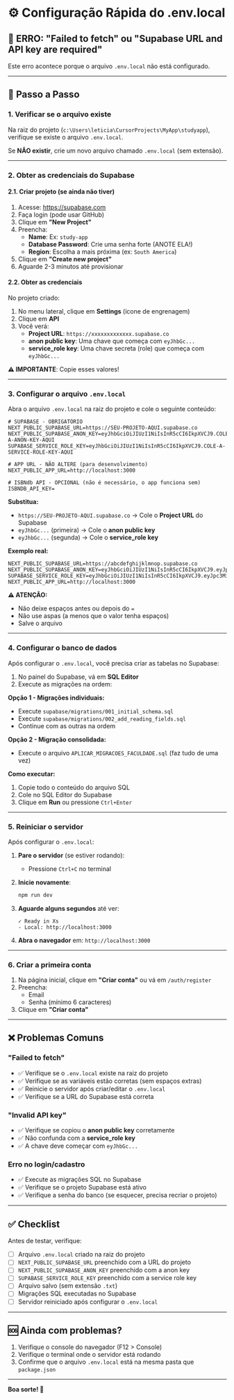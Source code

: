 # ⚙️ Configuração Rápida do .env.local

## 🚨 ERRO: "Failed to fetch" ou "Supabase URL and API key are required"

Este erro acontece porque o arquivo `.env.local` não está configurado.

---

## 📝 Passo a Passo

### 1. Verificar se o arquivo existe

Na raiz do projeto (`c:\Users\leticia\CursorProjects\MyApp\studyapp`), verifique se existe o arquivo `.env.local`.

Se **NÃO existir**, crie um novo arquivo chamado `.env.local` (sem extensão).

---

### 2. Obter as credenciais do Supabase

#### 2.1. Criar projeto (se ainda não tiver)

1. Acesse: https://supabase.com
2. Faça login (pode usar GitHub)
3. Clique em **"New Project"**
4. Preencha:
   - **Name**: Ex: `study-app`
   - **Database Password**: Crie uma senha forte (ANOTE ELA!)
   - **Region**: Escolha a mais próxima (ex: `South America`)
5. Clique em **"Create new project"**
6. Aguarde 2-3 minutos até provisionar

#### 2.2. Obter as credenciais

No projeto criado:

1. No menu lateral, clique em **Settings** (ícone de engrenagem)
2. Clique em **API**
3. Você verá:
   - **Project URL**: `https://xxxxxxxxxxxxx.supabase.co`
   - **anon public key**: Uma chave que começa com `eyJhbGc...`
   - **service_role key**: Uma chave secreta (role) que começa com `eyJhbGc...`

**⚠️ IMPORTANTE**: Copie esses valores!

---

### 3. Configurar o arquivo `.env.local`

Abra o arquivo `.env.local` na raiz do projeto e cole o seguinte conteúdo:

```env
# SUPABASE - OBRIGATÓRIO
NEXT_PUBLIC_SUPABASE_URL=https://SEU-PROJETO-AQUI.supabase.co
NEXT_PUBLIC_SUPABASE_ANON_KEY=eyJhbGciOiJIUzI1NiIsInR5cCI6IkpXVCJ9.COLE-A-ANON-KEY-AQUI
SUPABASE_SERVICE_ROLE_KEY=eyJhbGciOiJIUzI1NiIsInR5cCI6IkpXVCJ9.COLE-A-SERVICE-ROLE-KEY-AQUI

# APP URL - NÃO ALTERE (para desenvolvimento)
NEXT_PUBLIC_APP_URL=http://localhost:3000

# ISBNdb API - OPCIONAL (não é necessário, o app funciona sem)
ISBNDB_API_KEY=
```

**Substitua:**
- `https://SEU-PROJETO-AQUI.supabase.co` → Cole o **Project URL** do Supabase
- `eyJhbGc...` (primeira) → Cole o **anon public key**
- `eyJhbGc...` (segunda) → Cole o **service_role key**

**Exemplo real:**
```env
NEXT_PUBLIC_SUPABASE_URL=https://abcdefghijklmnop.supabase.co
NEXT_PUBLIC_SUPABASE_ANON_KEY=eyJhbGciOiJIUzI1NiIsInR5cCI6IkpXVCJ9.eyJpc3MiOiJzdXBhYmFzZSIsInJlZiI6ImFiY2RlZmdoaWprbG1ub3AiLCJyb2xlIjoiYW5vbiIsImlhdCI6MTYxNjIzOTAyMiwiZXhwIjoxOTMxODE1MDIyfQ.xxxxxxxxxxxxxxxxxxxxxxxxxxxxxxxxxxxxxxxxx
SUPABASE_SERVICE_ROLE_KEY=eyJhbGciOiJIUzI1NiIsInR5cCI6IkpXVCJ9.eyJpc3MiOiJzdXBhYmFzZSIsInJlZiI6ImFiY2RlZmdoaWprbG1ub3AiLCJyb2xlIjoic2VydmljZV9yb2xlIiwiaWF0IjoxNjE2MjM5MDIyLCJleHAiOjE5MzE4MTUwMjJ9.xxxxxxxxxxxxxxxxxxxxxxxxxxxxxxxxxxxxxxxxx
NEXT_PUBLIC_APP_URL=http://localhost:3000
```

**⚠️ ATENÇÃO:**
- Não deixe espaços antes ou depois do `=`
- Não use aspas (a menos que o valor tenha espaços)
- Salve o arquivo

---

### 4. Configurar o banco de dados

Após configurar o `.env.local`, você precisa criar as tabelas no Supabase:

1. No painel do Supabase, vá em **SQL Editor**
2. Execute as migrações na ordem:

**Opção 1 - Migrações individuais:**
- Execute `supabase/migrations/001_initial_schema.sql`
- Execute `supabase/migrations/002_add_reading_fields.sql`
- Continue com as outras na ordem

**Opção 2 - Migração consolidada:**
- Execute o arquivo `APLICAR_MIGRACOES_FACULDADE.sql` (faz tudo de uma vez)

**Como executar:**
1. Copie todo o conteúdo do arquivo SQL
2. Cole no SQL Editor do Supabase
3. Clique em **Run** ou pressione `Ctrl+Enter`

---

### 5. Reiniciar o servidor

Após configurar o `.env.local`:

1. **Pare o servidor** (se estiver rodando):
   - Pressione `Ctrl+C` no terminal

2. **Inicie novamente**:
   ```bash
   npm run dev
   ```

3. **Aguarde alguns segundos** até ver:
   ```
   ✓ Ready in Xs
   - Local: http://localhost:3000
   ```

4. **Abra o navegador** em: `http://localhost:3000`

---

### 6. Criar a primeira conta

1. Na página inicial, clique em **"Criar conta"** ou vá em `/auth/register`
2. Preencha:
   - Email
   - Senha (mínimo 6 caracteres)
3. Clique em **"Criar conta"**

---

## ❌ Problemas Comuns

### "Failed to fetch"
- ✅ Verifique se o `.env.local` existe na raiz do projeto
- ✅ Verifique se as variáveis estão corretas (sem espaços extras)
- ✅ Reinicie o servidor após criar/editar o `.env.local`
- ✅ Verifique se a URL do Supabase está correta

### "Invalid API key"
- ✅ Verifique se copiou o **anon public key** corretamente
- ✅ Não confunda com a **service_role key**
- ✅ A chave deve começar com `eyJhbGc...`

### Erro no login/cadastro
- ✅ Execute as migrações SQL no Supabase
- ✅ Verifique se o projeto Supabase está ativo
- ✅ Verifique a senha do banco (se esquecer, precisa recriar o projeto)

---

## ✅ Checklist

Antes de testar, verifique:

- [ ] Arquivo `.env.local` criado na raiz do projeto
- [ ] `NEXT_PUBLIC_SUPABASE_URL` preenchido com a URL do projeto
- [ ] `NEXT_PUBLIC_SUPABASE_ANON_KEY` preenchido com a anon key
- [ ] `SUPABASE_SERVICE_ROLE_KEY` preenchido com a service role key
- [ ] Arquivo salvo (sem extensão `.txt`)
- [ ] Migrações SQL executadas no Supabase
- [ ] Servidor reiniciado após configurar o `.env.local`

---

## 🆘 Ainda com problemas?

1. Verifique o console do navegador (F12 > Console)
2. Verifique o terminal onde o servidor está rodando
3. Confirme que o arquivo `.env.local` está na mesma pasta que `package.json`

---

**Boa sorte! 🚀**

